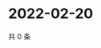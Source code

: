 # 2022-02-20

共 0 条

<!-- BEGIN WEIBO -->
<!-- 最后更新时间 Sun Feb 20 2022 16:01:27 GMT+0800 (China Standard Time) -->

<!-- END WEIBO -->

